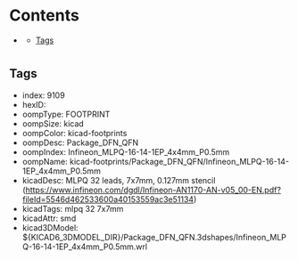 



Contents
========

* [](#)
	* [Tags](#tags)

# 

## Tags

- index: 9109
- hexID: 
- oompType: FOOTPRINT
- oompSize: kicad
- oompColor: kicad-footprints
- oompDesc: Package_DFN_QFN
- oompIndex: Infineon_MLPQ-16-14-1EP_4x4mm_P0.5mm
- oompName: kicad-footprints/Package_DFN_QFN/Infineon_MLPQ-16-14-1EP_4x4mm_P0.5mm
- kicadDesc: MLPQ 32 leads, 7x7mm, 0.127mm stencil (https://www.infineon.com/dgdl/Infineon-AN1170-AN-v05_00-EN.pdf?fileId=5546d462533600a40153559ac3e51134)
- kicadTags: mlpq 32 7x7mm
- kicadAttr: smd
- kicad3DModel: ${KICAD6_3DMODEL_DIR}/Package_DFN_QFN.3dshapes/Infineon_MLPQ-16-14-1EP_4x4mm_P0.5mm.wrl
